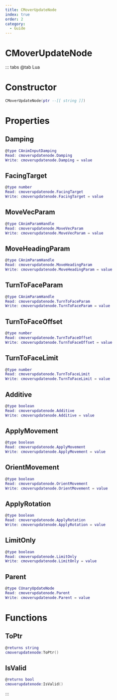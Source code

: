 ```yaml
---
title: CMoverUpdateNode
index: true
order: 2
category:
  - Guide
---
```


# CMoverUpdateNode

::: tabs
@tab Lua
# Constructor
```lua
CMoverUpdateNode(ptr --[[ string ]])
```
# Properties
## Damping 
```lua
@type CAnimInputDamping
Read: cmoverupdatenode.Damping
Write: cmoverupdatenode.Damping = value
```
## FacingTarget 
```lua
@type number
Read: cmoverupdatenode.FacingTarget
Write: cmoverupdatenode.FacingTarget = value
```
## MoveVecParam 
```lua
@type CAnimParamHandle
Read: cmoverupdatenode.MoveVecParam
Write: cmoverupdatenode.MoveVecParam = value
```
## MoveHeadingParam 
```lua
@type CAnimParamHandle
Read: cmoverupdatenode.MoveHeadingParam
Write: cmoverupdatenode.MoveHeadingParam = value
```
## TurnToFaceParam 
```lua
@type CAnimParamHandle
Read: cmoverupdatenode.TurnToFaceParam
Write: cmoverupdatenode.TurnToFaceParam = value
```
## TurnToFaceOffset 
```lua
@type number
Read: cmoverupdatenode.TurnToFaceOffset
Write: cmoverupdatenode.TurnToFaceOffset = value
```
## TurnToFaceLimit 
```lua
@type number
Read: cmoverupdatenode.TurnToFaceLimit
Write: cmoverupdatenode.TurnToFaceLimit = value
```
## Additive 
```lua
@type boolean
Read: cmoverupdatenode.Additive
Write: cmoverupdatenode.Additive = value
```
## ApplyMovement 
```lua
@type boolean
Read: cmoverupdatenode.ApplyMovement
Write: cmoverupdatenode.ApplyMovement = value
```
## OrientMovement 
```lua
@type boolean
Read: cmoverupdatenode.OrientMovement
Write: cmoverupdatenode.OrientMovement = value
```
## ApplyRotation 
```lua
@type boolean
Read: cmoverupdatenode.ApplyRotation
Write: cmoverupdatenode.ApplyRotation = value
```
## LimitOnly 
```lua
@type boolean
Read: cmoverupdatenode.LimitOnly
Write: cmoverupdatenode.LimitOnly = value
```
## Parent 
```lua
@type CUnaryUpdateNode
Read: cmoverupdatenode.Parent
Write: cmoverupdatenode.Parent = value
```
# Functions
## ToPtr
```lua
@returns string
cmoverupdatenode:ToPtr()
```
## IsValid
```lua
@returns bool
cmoverupdatenode:IsValid()
```

:::